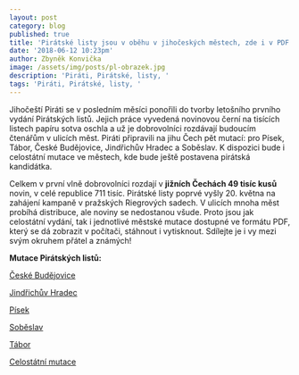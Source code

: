 ```yaml
---
layout: post
category: blog
published: true
title: 'Pirátské listy jsou v oběhu v jihočeských městech, zde i v PDF'
date: '2018-06-12 10:23pm'
author: Zbyněk Konvička
image: /assets/img/posts/pl-obrazek.jpg
description: 'Piráti, Pirátské, listy, '
tags: 'Piráti, Pirátské, listy, '
---
```

Jihočeští Piráti se v posledním měsíci ponořili do tvorby letošního prvního vydání Pirátských listů. Jejich práce vyvedená novinovou černí na tisících listech papíru sotva oschla a už je dobrovolníci rozdávají budoucím čtenářům v ulicích měst. Piráti připravili na jihu Čech pět mutací: pro Písek, Tábor, České Budějovice, Jindřichův Hradec a Soběslav. K dispozici bude i celostátní mutace ve městech, kde bude ještě postavena pirátská kandidátka.

Celkem v první vlně dobrovolníci rozdají v **jižních Čechách 49 tisíc kusů** novin, v celé republice 711 tisíc. Pirátské listy poprvé vyšly 20. května na zahájení kampaně v pražských Riegrových sadech. V ulicích mnoha měst probíhá distribuce, ale noviny se nedostanou všude. Proto jsou jak celostátní vydání, tak i jednotlivé městské mutace dostupné ve formátu PDF, který se dá zobrazit v počítači, stáhnout i vytisknout. Sdílejte je i vy mezi svým okruhem přátel a známých!

**Mutace Pirátských listů:**

[České Budějovice
](https://www.piratskelisty.cz/upload/2375.pdf)

[Jindřichův Hradec
](https://www.piratskelisty.cz/upload/2378.pdf)

[Písek
](https://www.piratskelisty.cz/upload/2386.pdf)

[Soběslav](https://www.piratskelisty.cz/upload/2390.pdf)

[Tábor](https://www.piratskelisty.cz/upload/2391.pdf)

[Celostátní mutace
](https://www.piratskelisty.cz/upload/2374.pdf)

